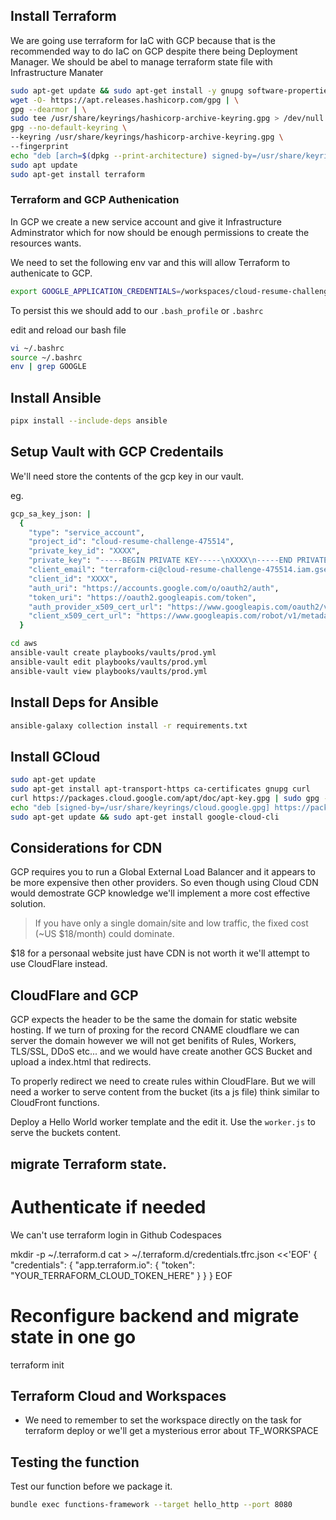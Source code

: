 ## Install Terraform

We are going use terraform for IaC with GCP because
that is the recommended way to do IaC on GCP despite there
being Deployment Manager. We should be abel to manage 
terraform state file with Infrastructure Manater

```sh
sudo apt-get update && sudo apt-get install -y gnupg software-properties-common
wget -O- https://apt.releases.hashicorp.com/gpg | \
gpg --dearmor | \
sudo tee /usr/share/keyrings/hashicorp-archive-keyring.gpg > /dev/null
gpg --no-default-keyring \
--keyring /usr/share/keyrings/hashicorp-archive-keyring.gpg \
--fingerprint
echo "deb [arch=$(dpkg --print-architecture) signed-by=/usr/share/keyrings/hashicorp-archive-keyring.gpg] https://apt.releases.hashicorp.com $(grep -oP '(?<=UBUNTU_CODENAME=).*' /etc/os-release || lsb_release -cs) main" | sudo tee /etc/apt/sources.list.d/hashicorp.list
sudo apt update
sudo apt-get install terraform
```

### Terraform and GCP Authenication

In GCP we create a new service account and give it
Infrastructure Adminstrator which for now should be enough
permissions to create the resources wants.

We need to set the following env var and this will allow
Terraform to authenicate to GCP.
```sh
export GOOGLE_APPLICATION_CREDENTIALS=/workspaces/cloud-resume-challenge/gcp/gcp-key.json
```

To persist this we should add to our `.bash_profile` or `.bashrc`

edit and reload our bash file
```sh
vi ~/.bashrc
source ~/.bashrc
env | grep GOOGLE
```

## Install Ansible

```sh
pipx install --include-deps ansible
```

## Setup Vault with GCP Credentails

We'll need store the contents of the gcp key in our vault.

eg.

```sh
gcp_sa_key_json: |
  {
    "type": "service_account",
    "project_id": "cloud-resume-challenge-475514",
    "private_key_id": "XXXX",
    "private_key": "-----BEGIN PRIVATE KEY-----\nXXXX\n-----END PRIVATE KEY-----\n",
    "client_email": "terraform-ci@cloud-resume-challenge-475514.iam.gserviceaccount.com",
    "client_id": "XXXX",
    "auth_uri": "https://accounts.google.com/o/oauth2/auth",
    "token_uri": "https://oauth2.googleapis.com/token",
    "auth_provider_x509_cert_url": "https://www.googleapis.com/oauth2/v1/certs",
    "client_x509_cert_url": "https://www.googleapis.com/robot/v1/metadata/x509/terraform-ci%40cloud-resume-challenge-475514.iam.gserviceaccount.com"
  }
```

```sh
cd aws
ansible-vault create playbooks/vaults/prod.yml
ansible-vault edit playbooks/vaults/prod.yml
ansible-vault view playbooks/vaults/prod.yml
```

## Install Deps for Ansible

```sh
ansible-galaxy collection install -r requirements.txt
```

## Install GCloud

```sh
sudo apt-get update
sudo apt-get install apt-transport-https ca-certificates gnupg curl
curl https://packages.cloud.google.com/apt/doc/apt-key.gpg | sudo gpg --dearmor -o /usr/share/keyrings/cloud.google.gpg
echo "deb [signed-by=/usr/share/keyrings/cloud.google.gpg] https://packages.cloud.google.com/apt cloud-sdk main" | sudo tee -a /etc/apt/sources.list.d/google-cloud-sdk.list
sudo apt-get update && sudo apt-get install google-cloud-cli
```

## Considerations for CDN

GCP requires you to run a Global External Load Balancer and it appears to be more
expensive then other providers. So even though using Cloud CDN would demostrate GCP
knowledge we'll implement a more cost effective solution.

> If you have only a single domain/site and low traffic, the fixed cost (~US $18/month) could dominate.

$18 for a personaal website just have CDN is not worth it we'll attempt to use CloudFlare instead.

## CloudFlare and GCP

GCP expects the header to be the same the domain for static website hosting.
If we turn of proxing for the record CNAME cloudflare we can server the domain
however we will not get benifits of Rules, Workers, TLS/SSL, DDoS etc... and we
would have create another GCS Bucket and upload a index.html that redirects.

To properly redirect we need to create rules within CloudFlare.
But we will need a worker to serve content from the bucket (its a js file)
think similar to CloudFront functions.

Deploy a Hello World worker template and the edit it. Use the `worker.js` to serve the buckets content.

## migrate Terraform state.

# Authenticate if needed
We can't use terraform login in Github Codespaces

mkdir -p ~/.terraform.d
cat > ~/.terraform.d/credentials.tfrc.json <<'EOF'
{
  "credentials": {
    "app.terraform.io": {
      "token": "YOUR_TERRAFORM_CLOUD_TOKEN_HERE"
    }
  }
}
EOF

# Reconfigure backend and migrate state in one go
terraform init


## Terraform Cloud and Workspaces

- We need to remember to set the workspace directly on the task for terraform deploy or we'll get a mysterious error about TF_WORKSPACE

## Testing the function

Test our function before we package it.

```sh
bundle exec functions-framework --target hello_http --port 8080
```
